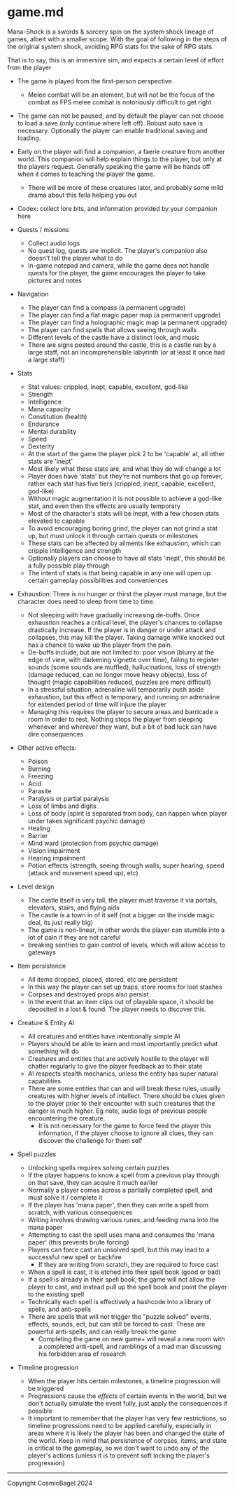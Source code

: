 # game.md

Mana-Shock is a swords & sorcery spin on the system shock lineage of games,
albeit with a smaller scope. With the goal of following in the steps of the
original system shock, avoiding RPG stats for the sake of RPG stats.

That is to say, this is an immersive sim, and expects a certain level of effort
from the player

- The game is played from the first-person perspective
  - Melee combat will be an element, but will not be the focus of the combat as
  FPS melee combat is notoriously difficult to get right

- The game can not be paused, and by default the player can not choose to load
a save (only continue where left off). Robust auto save is necessary.
Optionally the player can enable traditional saving and loading.

- Early on the player will find a companion, a faerie creature from another
world. This companion will help explain things to the player, but only at the
players request. Generally speaking the game will be hands off when it comes to
teaching the player the game.
  - There will be more of these creatures later, and probably some mild drama
  about this fella helping you out

- Codex: collect lore bits, and information provided by your companion here

- Quests / missions
  - Collect audio logs
  - No quest log, quests are implicit. The player's companion also doesn't tell
  the player what to do
  - In-game notepad and camera, while the game does not handle quests for the
  player, the game encourages the player to take pictures and notes

- Navigation
  - The player can find a compass (a permanent upgrade)
  - The player can find a flat magic paper map (a permanent upgrade)
  - The player can find a holographic magic map (a permanent upgrade)
  - The player can find spells that allows seeing through walls
  - Different levels of the castle have a distinct look, and music
  - There are signs posted around the castle, this is a castle run by a large
  staff, not an incomprehensible labyrinth (or at least it once had a large
  staff)

- Stats
  - Stat values: crippled, inept, capable, excellent, god-like
  - Strength
  - Intelligence
  - Mana capacity
  - Constitution (health)
  - Endurance
  - Mental durability
  - Speed
  - Dexterity
  - At the start of the game the player pick 2 to be 'capable' at, all other
  stats are 'inept'
  - Most likely what these stats are, and what they do will change a lot
  - Player does have 'stats' but they're not numbers that go up forever, rather
  each stat has five tiers (crippled, inept, capable, excellent, god-like)
  - Without magic augmentation it is not possible to achieve a god-like stat,
  and even then the effects are usually temporary
  - Most of the character's stats will be inept, with a few chosen stats
  elevated to capable
  - To avoid encouraging boring grind, the player can not grind a stat up, but
  must unlock it through certain quests or milestones
  - These stats can be affected by ailments like exhaustion, which can cripple
  intelligence and strength
  - Optionally players can choose to have all stats 'inept', this should be a
  fully possible play through
  - The intent of stats is that being capable in any one will open up certain
  gameplay possibilities and conveniences

- Exhaustion: There is no hunger or thirst the player must manage, but the
character does need to sleep from time to time.
  - Not sleeping with have gradually increasing de-buffs. Once exhaustion
  reaches a critical level, the player's chances to collapse drastically
  increase. If the player is in danger or under attack and collapses, this may
  kill the player. Taking damage while knocked out has a chance to wake up the
  player from the pain.
  - De-buffs include, but are not limited to: poor vision (blurry at the edge
  of view, with darkening vignette over time), failing to register sounds (some
  sounds are muffled), hallucinations, loss of strength (damage reduced, can no
  longer move heavy objects), loss of thought (magic capabilities reduced,
  puzzles are more difficult)
  - In a stressful situation, adrenaline will temporarily push aside
  exhaustion, but this effect is temporary, and running on adrenaline for
  extended period of time will injure the player
  - Managing this requires the player to secure areas and barricade a room in
  order to rest. Nothing stops the player from sleeping whenever and wherever
  they want, but a bit of bad luck can have dire consequences

- Other active effects:
  - Poison
  - Burning
  - Freezing
  - Acid
  - Parasite
  - Paralysis or partial paralysis
  - Loss of limbs and digits
  - Loss of body (spirit is separated from body, can happen when player under
  takes significant psychic damage)
  - Healing
  - Barrier
  - Mind ward (protection from psychic damage)
  - Vision impairment
  - Hearing impairment
  - Potion effects (strength, seeing through walls, super hearing, speed
  (attack and movement speed up), etc)

- Level design
  - The castle itself is very tall, the player must traverse it via portals,
  elevators, stairs, and flying aids
  - The castle is a town in of it self (not a bigger on the inside magic deal,
  its just really big)
  - The game is non-linear, in other words the player can stumble into a lot of
  pain if they are not careful
  - breaking sentries to gain control of levels, which will allow access to
  gateways

- Item persistence
  - All items dropped, placed, stored, etc are persistent
  - In this way the player can set up traps, store rooms for loot stashes
  - Corpses and destroyed props also persist
  - In the event that an item clips out of playable space, it should be
  deposited in a lost & found. The player needs to discover this.

- Creature & Entity AI
  - All creatures and entities have intentionally simple AI
  - Players should be able to learn and most importantly predict what something
  will do
  - Creatures and entities that are actively hostile to the player will chatter
  regularly to give the player feedback as to their state
  - AI respects stealth mechanics, unless the entity has super natural
  capabilities
  - There are some entities that can and will break these rules, usually
  creatures with higher levels of intellect. There should be clues given to the
  player prior to their encounter with such creatures that the danger is much
  higher. Eg note, audio logs of previous people encountering the creature.
    - It is not necessary for the game to force feed the player this
    information, if the player choose to ignore all clues, they can discover
    the challenge for them self

- Spell puzzles
  - Unlocking spells requires solving certain puzzles
  - If the player happens to know a spell from a previous play through on that
  save, they can acquire it much earlier
  - Normally a player comes across a partially completed spell, and must solve
  it / complete it
  - If the player has 'mana paper', then they can write a spell from scratch,
  with various consequences
  - Writing involves drawing various runes, and feeding mana into the mana
  paper
  - Attempting to cast the spell uses mana and consumes the 'mana paper' (this
  prevents brute forcing)
  - Players can force cast an unsolved spell, but this may lead to a successful
  new spell or backfire
    - If they are writing from scratch, they are required to force cast
  - When a spell is cast, it is etched into their spell book (good or bad)
  - If a spell is already in their spell book, the game will not allow the
  player to cast, and instead pull up the spell book and point the player to
  the existing spell
  - Technically each spell is effectively a hashcode into a library of spells,
  and anti-spells
  - There are spells that will not trigger the "puzzle solved" events, effects,
  sounds, ect, but can still be forced to cast. These are powerful anti-spells,
  and can really break the game
    - Completing the game on new game+ will reveal a new room with a completed
    anti-spell, and ramblings of a mad man discussing his forbidden area of
    research

- Timeline progression
  - When the player hits certain milestones, a timeline progression will be
  triggered
  - Progressions cause the *effects* of certain events in the world, but we
  don't actually simulate the event fully, just apply the consequences if
  possible
  - It important to remember that the player has very few restrictions, so
  timeline progressions need to be applied carefully, especially in areas where
  it is likely the player has been and changed the state of the world. Keep in
  mind that persistence of corpses, items, and state is critical to the
  gameplay, so we don't want to undo any of the player's actions (unless it is
  to prevent soft locking the player's progression)

---

Copyright CosmicBagel 2024

